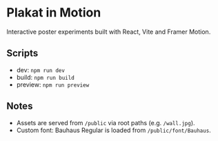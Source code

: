 Plakat in Motion
=================

Interactive poster experiments built with React, Vite and Framer Motion.

Scripts
-------
- dev: `npm run dev`
- build: `npm run build`
- preview: `npm run preview`

Notes
-----
- Assets are served from `/public` via root paths (e.g. `/wall.jpg`).
- Custom font: Bauhaus Regular is loaded from `/public/font/Bauhaus`.

